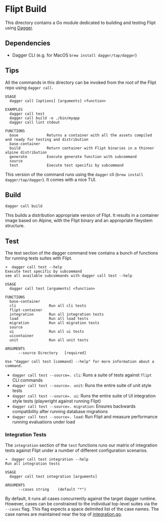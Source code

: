 # Flipt Build

This directory contains a Go module dedicated to building and testing Flipt using [Dagger](dagger.io).

## Dependencies

- Dagger CLI (e.g. for MacOS `brew install dagger/tap/dagger`)

## Tips

All the commands in this directory can be invoked from the root of the Flipt repo using `dagger call`.

```console
USAGE
  dagger call [options] [arguments] <function>

EXAMPLES
  dagger call test
  dagger call build -o ./bin/myapp
  dagger call lint stdout

FUNCTIONS
  base             Returns a container with all the assets compiled and ready for testing and distribution
  base-container
  build            Return container with Flipt binaries in a thinner alpine distribution
  generate         Execute generate function with subcommand
  source
  test             Execute test specific by subcommand
```

This version of the command runs using the `dagger` cli (`brew install dagger/tap/dagger`).
It comes with a nice TUI.

## Build

```console
dagger call build
```

This builds a distribution appropriate version of Flipt.
It results in a container image based on Alpine, with the Flipt binary and an appropriate fileystem structure.

## Test

The test section of the dagger command tree contains a bunch of functions for running tests suites with Flipt.

```console
➜  dagger call test --help
Execute test specific by subcommand
see all available subcommands with dagger call test --help

USAGE
  dagger call test [arguments] <function>

FUNCTIONS
  base-container
  cli               Run all cli tests
  flipt-container
  integration       Run all integration tests
  load              Run all load tests
  migration         Run all migration tests
  source
  ui                Run all ui tests
  uicontainer
  unit              Run all unit tests

ARGUMENTS
      --source Directory   [required]

Use "dagger call test [command] --help" for more information about a command.
```

- `dagger call test --source=. cli`: Runs a suite of tests against `flipt` CLI commands
- `dagger call test --source=. unit`: Runs the entire suite of unit style tests
- `dagger call test --source=. ui`: Runs the entire suite of UI integration style tests (playwright against running Flipt)
- `dagger call test --source=. migration`: Ensures backwards compatibility after running database migrations
- `dagger call test --source=. load`: Run Flipt and measure performance running evaluations under load

### Integration Tests

The `integration` section of the `test` functions runs our matrix of integration tests against Flipt under a number of different configuration scenarios.

```console
➜  dagger call test integration --help
Run all integration tests

USAGE
  dagger call test integration [arguments]

ARGUMENTS
      --cases string    (default "*")
```

By default, it runs all cases concurrently against the target dagger runtime.
However, cases can be constrained to the individual top-level suites via the `--cases` flag.
This flag expects a space delimited list of the case names.
The case names are maintained near the top of [integration.go](./testing/integration.go).
